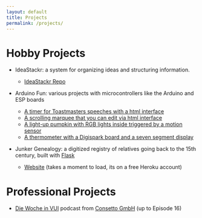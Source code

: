 ```yaml
---
layout: default
title: Projects
permalink: /projects/
---
```


# Hobby Projects

- IdeaStackr: a system for organizing ideas and structuring information.  

  - [IdeaStackr Repo](https://github.com/BrianInGermany/IdeaStackr)  
   
- Arduino Fun: various projects with microcontrollers like the Arduino and ESP boards  

  - [A timer for Toastmasters speeches with a html interface](https://github.com/BrianInGermany/ToastmastersTimerWiFi)  
  - [A scrolling marquee that you can edit via html interface](https://github.com/BrianInGermany/ESPledMatrixWebserver)  
  - [A light-up pumpkin with RGB lights inside triggered by a motion sensor](https://github.com/BrianInGermany/ArduinoPumpkin)  
  - [A thermometer with a Digispark board and a seven segment display](https://github.com/BrianInGermany/Digispark7SegmentThermometer)  

- Junker Genealogy: a digitized registry of relatives going back to the 15th century, built with [Flask](https://palletsprojects.com/p/flask/)  

  - [Website](http://xml-genealogie-app.herokuapp.com/) (takes a moment to load, its on a free Heroku account)

# Professional Projects

- [Die Woche in VUI](https://soundcloud.com/consetto/folge-16-2019-britische-regierung-lasst-voice-apps-erstellen) podcast from [Consetto GmbH](www.consetto.com) (up to Episode 16)

